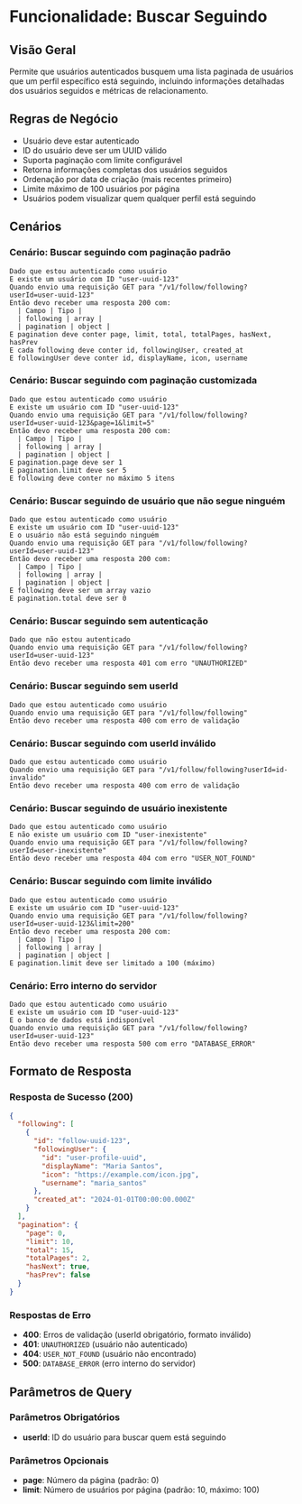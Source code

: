 # Funcionalidade: Buscar Seguindo

## Visão Geral
Permite que usuários autenticados busquem uma lista paginada de usuários que um perfil específico está seguindo, incluindo informações detalhadas dos usuários seguidos e métricas de relacionamento.

## Regras de Negócio
- Usuário deve estar autenticado
- ID do usuário deve ser um UUID válido
- Suporta paginação com limite configurável
- Retorna informações completas dos usuários seguidos
- Ordenação por data de criação (mais recentes primeiro)
- Limite máximo de 100 usuários por página
- Usuários podem visualizar quem qualquer perfil está seguindo

## Cenários

### Cenário: Buscar seguindo com paginação padrão
```gherkin
Dado que estou autenticado como usuário
E existe um usuário com ID "user-uuid-123"
Quando envio uma requisição GET para "/v1/follow/following?userId=user-uuid-123"
Então devo receber uma resposta 200 com:
  | Campo | Tipo |
  | following | array |
  | pagination | object |
E pagination deve conter page, limit, total, totalPages, hasNext, hasPrev
E cada following deve conter id, followingUser, created_at
E followingUser deve conter id, displayName, icon, username
```

### Cenário: Buscar seguindo com paginação customizada
```gherkin
Dado que estou autenticado como usuário
E existe um usuário com ID "user-uuid-123"
Quando envio uma requisição GET para "/v1/follow/following?userId=user-uuid-123&page=1&limit=5"
Então devo receber uma resposta 200 com:
  | Campo | Tipo |
  | following | array |
  | pagination | object |
E pagination.page deve ser 1
E pagination.limit deve ser 5
E following deve conter no máximo 5 itens
```

### Cenário: Buscar seguindo de usuário que não segue ninguém
```gherkin
Dado que estou autenticado como usuário
E existe um usuário com ID "user-uuid-123"
E o usuário não está seguindo ninguém
Quando envio uma requisição GET para "/v1/follow/following?userId=user-uuid-123"
Então devo receber uma resposta 200 com:
  | Campo | Tipo |
  | following | array |
  | pagination | object |
E following deve ser um array vazio
E pagination.total deve ser 0
```

### Cenário: Buscar seguindo sem autenticação
```gherkin
Dado que não estou autenticado
Quando envio uma requisição GET para "/v1/follow/following?userId=user-uuid-123"
Então devo receber uma resposta 401 com erro "UNAUTHORIZED"
```

### Cenário: Buscar seguindo sem userId
```gherkin
Dado que estou autenticado como usuário
Quando envio uma requisição GET para "/v1/follow/following"
Então devo receber uma resposta 400 com erro de validação
```

### Cenário: Buscar seguindo com userId inválido
```gherkin
Dado que estou autenticado como usuário
Quando envio uma requisição GET para "/v1/follow/following?userId=id-invalido"
Então devo receber uma resposta 400 com erro de validação
```

### Cenário: Buscar seguindo de usuário inexistente
```gherkin
Dado que estou autenticado como usuário
E não existe um usuário com ID "user-inexistente"
Quando envio uma requisição GET para "/v1/follow/following?userId=user-inexistente"
Então devo receber uma resposta 404 com erro "USER_NOT_FOUND"
```

### Cenário: Buscar seguindo com limite inválido
```gherkin
Dado que estou autenticado como usuário
E existe um usuário com ID "user-uuid-123"
Quando envio uma requisição GET para "/v1/follow/following?userId=user-uuid-123&limit=200"
Então devo receber uma resposta 200 com:
  | Campo | Tipo |
  | following | array |
  | pagination | object |
E pagination.limit deve ser limitado a 100 (máximo)
```

### Cenário: Erro interno do servidor
```gherkin
Dado que estou autenticado como usuário
E existe um usuário com ID "user-uuid-123"
E o banco de dados está indisponível
Quando envio uma requisição GET para "/v1/follow/following?userId=user-uuid-123"
Então devo receber uma resposta 500 com erro "DATABASE_ERROR"
```

## Formato de Resposta

### Resposta de Sucesso (200)
```json
{
  "following": [
    {
      "id": "follow-uuid-123",
      "followingUser": {
        "id": "user-profile-uuid",
        "displayName": "Maria Santos",
        "icon": "https://example.com/icon.jpg",
        "username": "maria_santos"
      },
      "created_at": "2024-01-01T00:00:00.000Z"
    }
  ],
  "pagination": {
    "page": 0,
    "limit": 10,
    "total": 15,
    "totalPages": 2,
    "hasNext": true,
    "hasPrev": false
  }
}
```

### Respostas de Erro
- **400**: Erros de validação (userId obrigatório, formato inválido)
- **401**: `UNAUTHORIZED` (usuário não autenticado)
- **404**: `USER_NOT_FOUND` (usuário não encontrado)
- **500**: `DATABASE_ERROR` (erro interno do servidor)

## Parâmetros de Query

### Parâmetros Obrigatórios
- **userId**: ID do usuário para buscar quem está seguindo

### Parâmetros Opcionais
- **page**: Número da página (padrão: 0)
- **limit**: Número de usuários por página (padrão: 10, máximo: 100)
